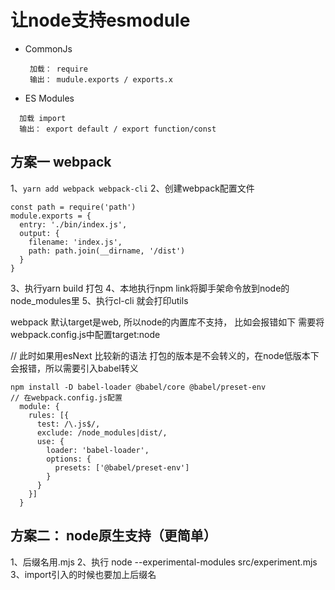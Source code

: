 # 让node支持esmodule

- CommonJs
  ```
   加载： require
   输出： mudule.exports / exports.x
  ```

- ES Modules
```
  加载 import
  输出： export default / export function/const
```

## 方案一 webpack
1、```yarn add webpack webpack-cli```
2、创建webpack配置文件
```
const path = require('path')
module.exports = {
  entry: './bin/index.js',
  output: {
    filename: 'index.js',
    path: path.join(__dirname, '/dist')
  }
}
```
3、执行yarn build 打包
4、本地执行npm link将脚手架命令放到node的node_modules里
5、执行cl-cli 就会打印utils


webpack 默认target是web, 所以node的内置库不支持， 比如会报错如下
需要将webpack.config.js中配置target:node


// 此时如果用esNext 比较新的语法  打包的版本是不会转义的，在node低版本下会报错，所以需要引入babel转义
```
npm install -D babel-loader @babel/core @babel/preset-env
// 在webpack.config.js配置
  module: {
    rules: [{
      test: /\.js$/,
      exclude: /node_modules|dist/,
      use: {
        loader: 'babel-loader',
        options: {
          presets: ['@babel/preset-env']
        }
      }
    }]
  }

```
## 方案二： node原生支持（更简单）
1、后缀名用.mjs
2、执行 node --experimental-modules src/experiment.mjs
3、import引入的时候也要加上后缀名
